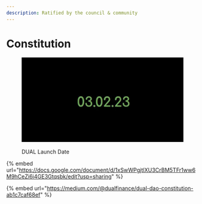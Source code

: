```yaml
---
description: Ratified by the council & community
---
```


# Constitution

<figure><img src="../../.gitbook/assets/Launch Date" alt=""><figcaption><p>DUAL Launch Date</p></figcaption></figure>

{% embed url="https://docs.google.com/document/d/1xSwWPgjtlXU3CrBM5TFr1ww6M9hCeZi6i4GE3Gtqsbk/edit?usp=sharing" %}

{% embed url="https://medium.com/@dualfinance/dual-dao-constitution-ab1c7caf68ef" %}
